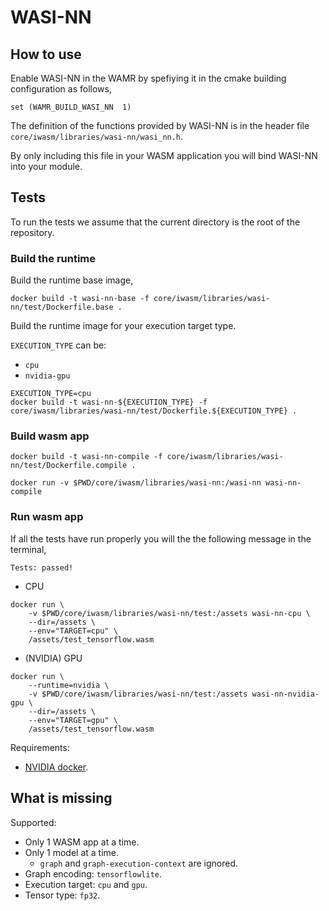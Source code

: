 # WASI-NN

## How to use

Enable WASI-NN in the WAMR by spefiying it in the cmake building configuration as follows,

```
set (WAMR_BUILD_WASI_NN  1)
```

The definition of the functions provided by WASI-NN is in the header file `core/iwasm/libraries/wasi-nn/wasi_nn.h`.

By only including this file in your WASM application you will bind WASI-NN into your module.

## Tests

To run the tests we assume that the current directory is the root of the repository.


### Build the runtime

Build the runtime base image,

```
docker build -t wasi-nn-base -f core/iwasm/libraries/wasi-nn/test/Dockerfile.base .
```

Build the runtime image for your execution target type.

`EXECUTION_TYPE` can be:
* `cpu`
* `nvidia-gpu`

```
EXECUTION_TYPE=cpu
docker build -t wasi-nn-${EXECUTION_TYPE} -f core/iwasm/libraries/wasi-nn/test/Dockerfile.${EXECUTION_TYPE} .
```


### Build wasm app

```
docker build -t wasi-nn-compile -f core/iwasm/libraries/wasi-nn/test/Dockerfile.compile .
```

```
docker run -v $PWD/core/iwasm/libraries/wasi-nn:/wasi-nn wasi-nn-compile
```


### Run wasm app

If all the tests have run properly you will the the following message in the terminal,

```
Tests: passed!
```

* CPU

```
docker run \
    -v $PWD/core/iwasm/libraries/wasi-nn/test:/assets wasi-nn-cpu \
    --dir=/assets \
    --env="TARGET=cpu" \
    /assets/test_tensorflow.wasm
```

* (NVIDIA) GPU

```
docker run \
    --runtime=nvidia \
    -v $PWD/core/iwasm/libraries/wasi-nn/test:/assets wasi-nn-nvidia-gpu \
    --dir=/assets \
    --env="TARGET=gpu" \
    /assets/test_tensorflow.wasm
```

Requirements:
* [NVIDIA docker](https://github.com/NVIDIA/nvidia-docker).

## What is missing

Supported:

* Only 1 WASM app at a time.
* Only 1 model at a time.
    * `graph` and `graph-execution-context` are ignored.
* Graph encoding: `tensorflowlite`.
* Execution target: `cpu` and `gpu`.
* Tensor type: `fp32`.
